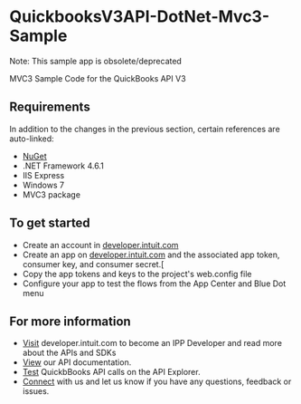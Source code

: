 QuickbooksV3API-DotNet-Mvc3-Sample
==================================
Note: This sample app is obsolete/deprecated

MVC3 Sample Code for the QuickBooks API V3




Requirements
-------------------------

In addition to the changes in the previous section, certain references are auto-linked:


* [NuGet](http://www.nuget.org/)
* .NET Framework 4.6.1
* IIS Express
* Windows 7
* MVC3 package


To get started
------------

* Create an account in [developer.intuit.com](http://developer.intuit.com) 
* Create an app on [developer.intuit.com](http://developer.intuit.com) and the associated app token, consumer key, and consumer secret.[
* Copy the app tokens and keys to the project's web.config file
* Configure your app to test the flows from the App Center and Blue Dot menu

For more information
------------

* [Visit](https://developer.intuit.com) developer.intuit.com to become an IPP Developer and read more about the APIs and SDKs
* [View](https://developer.intuit.com/docs) our API documentation.
* [Test](https://developer.intuit.com/v2/apiexplorer?apiname=V3QBO) QuickbBooks API calls on the API Explorer.
* [Connect](https://developer.intuit.com/v2/help) with us and let us know if you have any questions, feedback or issues.
